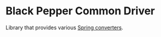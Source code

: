 Black Pepper Common Driver
==========================

Library that provides various
[Spring converters](http://docs.spring.io/spring-framework/docs/current/spring-framework-reference/html/validation.html#core-convert).
